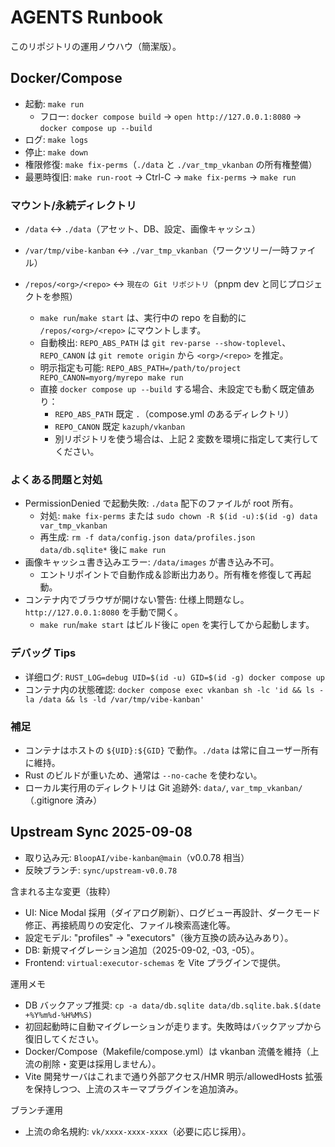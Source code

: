 # AGENTS Runbook

このリポジトリの運用ノウハウ（簡潔版）。

## Docker/Compose

- 起動: `make run`
  - フロー: `docker compose build` → `open http://127.0.0.1:8080` → `docker compose up --build`
- ログ: `make logs`
- 停止: `make down`
- 権限修復: `make fix-perms`（`./data` と `./var_tmp_vkanban` の所有権整備）
- 最悪時復旧: `make run-root` → Ctrl-C → `make fix-perms` → `make run`

### マウント/永続ディレクトリ
- `/data` ↔ `./data`（アセット、DB、設定、画像キャッシュ）
- `/var/tmp/vibe-kanban` ↔ `./var_tmp_vkanban`（ワークツリー/一時ファイル）
- `/repos/<org>/<repo>` ↔ `現在の Git リポジトリ`（pnpm dev と同じプロジェクトを参照）

  - `make run`/`make start` は、実行中の repo を自動的に `/repos/<org>/<repo>` にマウントします。
  - 自動検出: `REPO_ABS_PATH` は `git rev-parse --show-toplevel`、`REPO_CANON` は `git remote origin` から `<org>/<repo>` を推定。
  - 明示指定も可能: `REPO_ABS_PATH=/path/to/project REPO_CANON=myorg/myrepo make run`
  - 直接 `docker compose up --build` する場合、未設定でも動く既定値あり：
    - `REPO_ABS_PATH` 既定 `.`（compose.yml のあるディレクトリ）
    - `REPO_CANON` 既定 `kazuph/vkanban`
    - 別リポジトリを使う場合は、上記 2 変数を環境に指定して実行してください。

### よくある問題と対処
- PermissionDenied で起動失敗: `./data` 配下のファイルが root 所有。
  - 対処: `make fix-perms` または `sudo chown -R $(id -u):$(id -g) data var_tmp_vkanban`
  - 再生成: `rm -f data/config.json data/profiles.json data/db.sqlite*` 後に `make run`
- 画像キャッシュ書き込みエラー: `/data/images` が書き込み不可。
  - エントリポイントで自動作成＆診断出力あり。所有権を修復して再起動。
- コンテナ内でブラウザが開けない警告: 仕様上問題なし。`http://127.0.0.1:8080` を手動で開く。
  - `make run`/`make start` はビルド後に `open` を実行してから起動します。

### デバッグ Tips
- 详细ログ: `RUST_LOG=debug UID=$(id -u) GID=$(id -g) docker compose up`
- コンテナ内の状態確認: `docker compose exec vkanban sh -lc 'id && ls -la /data && ls -ld /var/tmp/vibe-kanban'`

### 補足
- コンテナはホストの `${UID}:${GID}` で動作。`./data` は常に自ユーザー所有に維持。
- Rust のビルドが重いため、通常は `--no-cache` を使わない。
- ローカル実行用のディレクトリは Git 追跡外: `data/`, `var_tmp_vkanban/`（.gitignore 済み）
## Upstream Sync 2025-09-08

- 取り込み元: `BloopAI/vibe-kanban@main`（v0.0.78 相当）
- 反映ブランチ: `sync/upstream-v0.0.78`

含まれる主な変更（抜粋）
- UI: Nice Modal 採用（ダイアログ刷新）、ログビュー再設計、ダークモード修正、再接続周りの安定化、ファイル検索高速化等。
- 設定モデル: "profiles" → "executors"（後方互換の読み込みあり）。
- DB: 新規マイグレーション追加（2025-09-02, -03, -05）。
- Frontend: `virtual:executor-schemas` を Vite プラグインで提供。

運用メモ
- DB バックアップ推奨: `cp -a data/db.sqlite data/db.sqlite.bak.$(date +%Y%m%d-%H%M%S)`
- 初回起動時に自動マイグレーションが走ります。失敗時はバックアップから復旧してください。
- Docker/Compose（Makefile/compose.yml）は vkanban 流儀を維持（上流の削除・変更は採用しません）。
- Vite 開発サーバはこれまで通り外部アクセス/HMR 明示/allowedHosts 拡張を保持しつつ、上流のスキーマプラグインを追加済み。

ブランチ運用
- 上流の命名規約: `vk/xxxx-xxxx-xxxx`（必要に応じ採用）。
